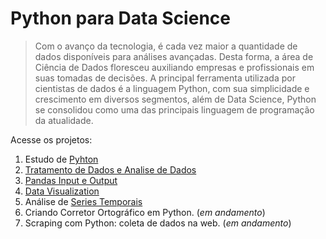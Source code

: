 # Python para Data Science

> Com o avanço da tecnologia, é cada vez maior a quantidade de dados disponíveis para análises avançadas. Desta forma, a área de Ciência de Dados floresceu auxiliando empresas e profissionais em suas tomadas de decisões. A principal ferramenta utilizada por cientistas de dados é a linguagem Python, com sua simplicidade e crescimento em diversos segmentos, além de Data Science, Python se consolidou como uma das principais linguagem de programação da atualidade.

Acesse os projetos: <br>

1. Estudo de [Pyhton](https://github.com/orickprazeres/python-para-data-science/tree/main/Python%20para%20Data%20Science)
2. [Tratamento de Dados e Analise de Dados](https://github.com/orickprazeres/python-para-data-science/tree/main/tratando_e_analisando_dados)
3. [Pandas Input e Output](https://github.com/orickprazeres/python-para-data-science/tree/main/Pandas%20input%20e%20output)
4. [Data Visualization](https://github.com/orickprazeres/python-para-data-science/tree/main/Data%20Visualization)
5. Análise de [Series Temporais](https://github.com/orickprazeres/python-para-data-science/tree/main/Analise%20de%20Series%20Temporais)
6. Criando Corretor Ortográfico em Python. (*em andamento*) 
7. Scraping com Python: coleta de dados na web. (*em andamento*)
